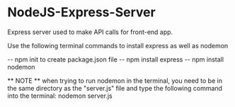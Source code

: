# NodeJS-Express-Server
Express server used to make API calls for front-end app.

Use the following terminal commands to install express as well as nodemon

-- npm init to create package.json file
-- npm install express
-- npm install nodemon

** NOTE **
when trying to run nodemon in the terminal, you need to be in the same directory as the "server.js" file and type the following command into the terminal: nodemon server.js
